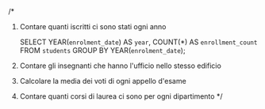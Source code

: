 /\*

1. Contare quanti iscritti ci sono stati ogni anno

   SELECT YEAR(`enrolment_date`) AS `year`, COUNT(\*) AS `enrollment_count`
   FROM `students`
   GROUP BY YEAR(`enrolment_date`);

2. Contare gli insegnanti che hanno l'ufficio nello stesso edificio
3. Calcolare la media dei voti di ogni appello d'esame
4. Contare quanti corsi di laurea ci sono per ogni dipartimento
   \*/
